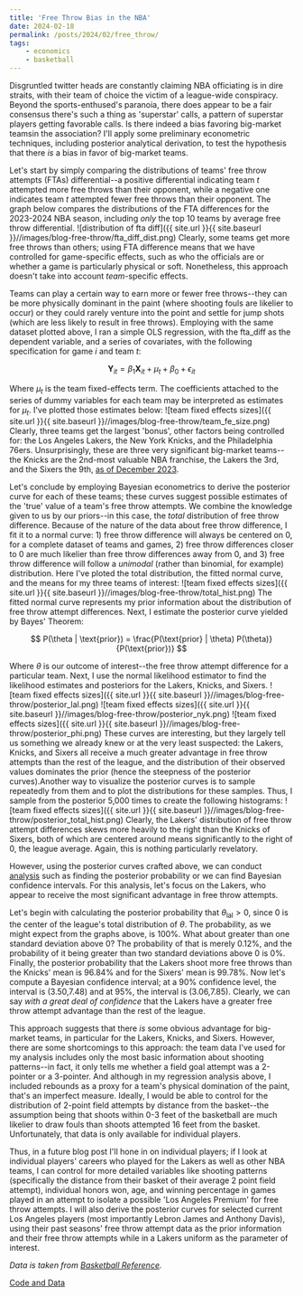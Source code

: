 ```yaml
---
title: 'Free Throw Bias in the NBA'
date: 2024-02-18
permalink: /posts/2024/02/free_throw/
tags:
    - economics
    - basketball
---
```

Disgruntled twitter heads are constantly claiming NBA officiating is in dire straits, with their team of choice the victim of a league-wide conspiracy. Beyond the sports-enthused's paranoia, there does appear to be a fair consensus there's such a thing as 'superstar' calls, a pattern of superstar players getting favorable calls. Is there indeed a bias favoring big-market teamsin the association? I'll apply some preliminary econometric techniques, including posterior analytical derivation, to test the hypothesis that there *is* a bias in favor of big-market teams.

Let's start by simply comparing the distributions of teams' free throw attempts (FTAs) differential--a positive differential indicating team $t$ attempted more free throws than their opponent, while a negative one indicates team $t$ attempted fewer free throws than their opponent. The graph below compares the distributions of the FTA differences for the 2023-2024 NBA season, including *only* the top 10 teams by average free throw differential.
![distribution of fta diff]({{ site.url }}{{ site.baseurl }}//images/blog-free-throw/fta_diff_dist.png)
Clearly, some teams get more free throws than others; using FTA difference means that we have controlled for game-specific effects, such as who the officials are or whether a game is particularly physical or soft. Nonetheless, this approach doesn't take into account *team*-specific effects.

Teams can play a certain way to earn more or fewer free throws--they can be more physically dominant in the paint (where shooting fouls are likelier to occur) or they could rarely venture into the point and settle for jump shots (which are less likely to result in free throws). Employing with the same dataset plotted above, I ran a simple OLS regression, with the fta_diff as the dependent variable, and a series of covariates, with the following specification for game $i$ and team $t$:

$$
\mathbf{Y}_{it} = \beta_1 \mathbf{X}_{it} + \mu_t + \beta_0 + \epsilon_{it}
$$

Where $\mu_t$ is the team fixed-effects term. The coefficients attached to the series of dummy variables for each team may be interpreted as estimates for $\mu_t$. I've plotted those estimates below:
![team fixed effects sizes]({{ site.url }}{{ site.baseurl }}//images/blog-free-throw/team_fe_size.png)
Clearly, three teams get the largest 'bonus', other factors being controlled for: the Los Angeles Lakers,  the New York Knicks, and the Philadelphia 76ers. Unsurprisingly, these are three very significant big-market teams--the Knicks are the 2nd-most valuable NBA franchise, the Lakers the 3rd, and the Sixers the 9th, [as of December 2023](https://www.nbcdfw.com/news/sports/nba/listing-the-most-valuable-nba-franchises-after-mark-cuban-sells-stake-of-mavericks/3399123/).

Let's conclude by employing Bayesian econometrics to derive the posterior curve for each of these teams; these curves suggest possible estimates of the 'true' value of a team's free throw attempts. We combine the knowledge given to us by our priors--in this case, the *total* distribution of free throw difference. Because of the nature of the data about free throw difference, I fit it to a normal curve: 1) free throw difference will always be centered on 0, for a complete dataset of teams and games, 2) free throw differences closer to 0 are much likelier than free throw differences away from 0, and 3) free throw difference will follow a *unimodal* (rather than binomial, for example) distribution. Here I've ploted the total distribution, the fitted normal curve, and the means for my three teams of interest:
![team fixed effects sizes]({{ site.url }}{{ site.baseurl }}//images/blog-free-throw/total_hist.png)
The fitted normal curve represents my prior information about the distribution of free throw attempt differences. Next, I estimate the posterior curve yielded by Bayes' Theorem:

$$
P(\theta | \text{prior}) = \frac{P(\text{prior} | \theta) P(\theta)}{P(\text{prior})}
$$

Where $\theta$ is our outcome of interest--the free throw attempt difference for a particular team. Next, I use the normal likelihood estimator to find the likelihood estimates and posteriors for the Lakers, Knicks, and Sixers.
![team fixed effects sizes]({{ site.url }}{{ site.baseurl }}//images/blog-free-throw/posterior_lal.png)
![team fixed effects sizes]({{ site.url }}{{ site.baseurl }}//images/blog-free-throw/posterior_nyk.png)
![team fixed effects sizes]({{ site.url }}{{ site.baseurl }}//images/blog-free-throw/posterior_phi.png)
These curves are interesting, but they largely tell us something we already knew or at the very least suspected: the Lakers, Knicks, and Sixers all receive a much greater advantage in free throw attempts than the rest of the league, and the distribution of their observed values dominates the prior (hence the steepness of the posterior curves).Another way to visualize the posterior curves is to sample repeatedly from them and to plot the distributions for these samples. Thus, I sample from the posterior 5,000 times to create the following histograms:
![team fixed effects sizes]({{ site.url }}{{ site.baseurl }}//images/blog-free-throw/posterior_total_hist.png)
Clearly, the Lakers' distribution of free throw attempt differences skews more heavily to the right than the Knicks of Sixers, both of which are centered around means significantly to the right of 0, the league average. Again, this is nothing particularly revelatory.

However, using the posterior curves crafted above, we can conduct [analysis](https://stephens999.github.io/fiveMinuteStats/summarize_interpret_posterior.html) such as finding the posterior probability or we can find Bayesian confidence intervals. For this analysis, let's focus on the Lakers, who appear to receive the most significant advantage in free throw attempts. 

Let's begin with calculating the posterior probability that $\theta_{\text{lal}} > 0$, since 0 is the center of the league's total distribution of $\theta$. The probability, as we might expect from the graphs above, is 100%. What about greater than one standard deviation above 0? The probability of that is merely 0.12%, and the probability of it being greater than two standard deviations above 0 is 0%. Finally, the posterior probability that the Lakers shoot more free throws than the Knicks' mean is 96.84% and for the Sixers' mean is 99.78%. Now let's compute a Bayesian confidence interval; at a 90% confidence level, the interval is (3.50,7.48) and at 95%, the interval is (3.06,7.85). Clearly, we can say *with a great deal of confidence* that the Lakers have a greater free throw attempt advantage than the rest of the league.

This approach suggests that there *is* some obvious advantage for big-market teams, in particular for the Lakers, Knicks, and Sixers. However, there are some shortcomings to this approach: the team data I've used for my analysis includes only the most basic information about shooting patterns--in fact, it only tells me whether a field goal attempt was a 2-pointer or a 3-pointer. And although in my regression analysis above, I included rebounds as a proxy for a team's physical domination of the paint, that's an imperfect measure. Ideally, I would be able to control for the distribution of 2-point field attempts by distance from the basket--the assumption being that shoots within 0-3 feet of the basketball are much likelier to draw fouls than shoots attempted 16 feet from the basket. Unfortunately, that data is only available for individual players.

Thus, in a future blog post I'll hone in on individual players; if I look at individual players' careers who played for the Lakers as well as other NBA teams, I can control for more detailed variables like shooting patterns (specifically the distance from their basket of their average 2 point field attempt), individual honors won, age, and winning percentage in games played in an attempt to isolate a possible 'Los Angeles Premium' for free throw attempts. I will also derive the posterior curves for selected current Los Angeles players (most importantly Lebron James and Anthony Davis), using their past seasons' free throw attempt data as the prior information and their free throw attempts while in a Lakers uniform as the parameter of interest. 

*Data is taken from [Basketball Reference](https://www.basketball-reference.com/).*

[Code and Data](https://github.com/dkposthumus/danielposthumus.github.io/tree/master/_posts/free_throw_2024)